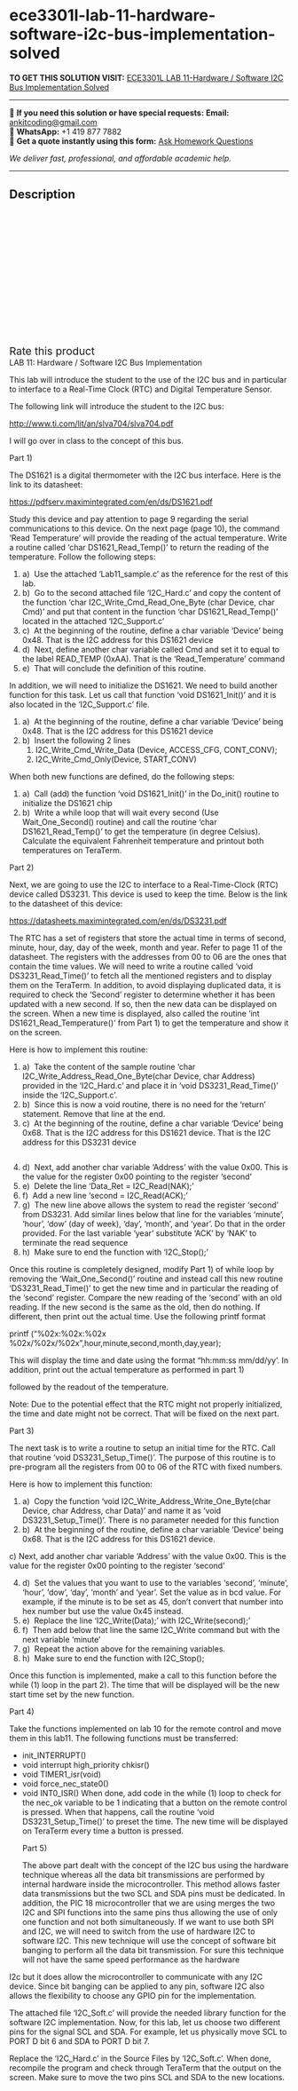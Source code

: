 # ece3301l-lab-11-hardware-software-i2c-bus-implementation-solved
**TO GET THIS SOLUTION VISIT:** [ECE3301L LAB 11-Hardware / Software I2C Bus Implementation Solved](https://www.ankitcodinghub.com/product/ece3301l-lab-11-hardware-software-i2c-bus-implementation-solved/)


---

📩 **If you need this solution or have special requests:** **Email:** ankitcoding@gmail.com  
📱 **WhatsApp:** +1 419 877 7882  
📄 **Get a quote instantly using this form:** [Ask Homework Questions](https://www.ankitcodinghub.com/services/ask-homework-questions/)

*We deliver fast, professional, and affordable academic help.*

---

<h2>Description</h2>



<div class="kk-star-ratings kksr-auto kksr-align-center kksr-valign-top" data-payload="{&quot;align&quot;:&quot;center&quot;,&quot;id&quot;:&quot;91466&quot;,&quot;slug&quot;:&quot;default&quot;,&quot;valign&quot;:&quot;top&quot;,&quot;ignore&quot;:&quot;&quot;,&quot;reference&quot;:&quot;auto&quot;,&quot;class&quot;:&quot;&quot;,&quot;count&quot;:&quot;0&quot;,&quot;legendonly&quot;:&quot;&quot;,&quot;readonly&quot;:&quot;&quot;,&quot;score&quot;:&quot;0&quot;,&quot;starsonly&quot;:&quot;&quot;,&quot;best&quot;:&quot;5&quot;,&quot;gap&quot;:&quot;4&quot;,&quot;greet&quot;:&quot;Rate this product&quot;,&quot;legend&quot;:&quot;0\/5 - (0 votes)&quot;,&quot;size&quot;:&quot;24&quot;,&quot;title&quot;:&quot;ECE3301L LAB 11-Hardware \/ Software I2C Bus Implementation Solved&quot;,&quot;width&quot;:&quot;0&quot;,&quot;_legend&quot;:&quot;{score}\/{best} - ({count} {votes})&quot;,&quot;font_factor&quot;:&quot;1.25&quot;}">

<div class="kksr-stars">

<div class="kksr-stars-inactive">
            <div class="kksr-star" data-star="1" style="padding-right: 4px">


<div class="kksr-icon" style="width: 24px; height: 24px;"></div>
        </div>
            <div class="kksr-star" data-star="2" style="padding-right: 4px">


<div class="kksr-icon" style="width: 24px; height: 24px;"></div>
        </div>
            <div class="kksr-star" data-star="3" style="padding-right: 4px">


<div class="kksr-icon" style="width: 24px; height: 24px;"></div>
        </div>
            <div class="kksr-star" data-star="4" style="padding-right: 4px">


<div class="kksr-icon" style="width: 24px; height: 24px;"></div>
        </div>
            <div class="kksr-star" data-star="5" style="padding-right: 4px">


<div class="kksr-icon" style="width: 24px; height: 24px;"></div>
        </div>
    </div>

<div class="kksr-stars-active" style="width: 0px;">
            <div class="kksr-star" style="padding-right: 4px">


<div class="kksr-icon" style="width: 24px; height: 24px;"></div>
        </div>
            <div class="kksr-star" style="padding-right: 4px">


<div class="kksr-icon" style="width: 24px; height: 24px;"></div>
        </div>
            <div class="kksr-star" style="padding-right: 4px">


<div class="kksr-icon" style="width: 24px; height: 24px;"></div>
        </div>
            <div class="kksr-star" style="padding-right: 4px">


<div class="kksr-icon" style="width: 24px; height: 24px;"></div>
        </div>
            <div class="kksr-star" style="padding-right: 4px">


<div class="kksr-icon" style="width: 24px; height: 24px;"></div>
        </div>
    </div>
</div>


<div class="kksr-legend" style="font-size: 19.2px;">
            <span class="kksr-muted">Rate this product</span>
    </div>
    </div>
<div class="page" title="Page 1">
<div class="layoutArea">
<div class="column">
LAB 11: Hardware / Software I2C Bus Implementation

This lab will introduce the student to the use of the I2C bus and in particular to interface to a Real-Time Clock (RTC) and Digital Temperature Sensor.

The following link will introduce the student to the I2C bus:

http://www.ti.com/lit/an/slva704/slva704.pdf

I will go over in class to the concept of this bus.

Part 1)

The DS1621 is a digital thermometer with the I2C bus interface. Here is the link to its datasheet:

https://pdfserv.maximintegrated.com/en/ds/DS1621.pdf

Study this device and pay attention to page 9 regarding the serial communications to this device. On the next page (page 10), the command ‘Read Temperature’ will provide the reading of the actual temperature. Write a routine called ‘char DS1621_Read_Temp()’ to return the reading of the temperature. Follow the following steps:

<ol>
<li>a) &nbsp;Use the attached ‘Lab11_sample.c’ as the reference for the rest of this lab.</li>
<li>b) &nbsp;Go to the second attached file ‘I2C_Hard.c’ and copy the content of the function ‘char I2C_Write_Cmd_Read_One_Byte (char Device, char Cmd)’ and put that content in the function ‘char DS1621_Read_Temp()’ located in the attached ‘I2C_Support.c’</li>
<li>c) &nbsp;At the beginning of the routine, define a char variable ‘Device’ being 0x48. That is the I2C address for this DS1621 device</li>
<li>d) &nbsp;Next, define another char variable called Cmd and set it to equal to the label READ_TEMP (0xAA). That is the ‘Read_Temperature’ command</li>
<li>e) &nbsp;That will conclude the definition of this routine.</li>
</ol>
In addition, we will need to initialize the DS1621. We need to build another function for this task. Let us call that function ‘void DS1621_Init()’ and it is also located in the ‘I2C_Support.c’ file.

</div>
</div>
</div>
<div class="page" title="Page 2">
<div class="layoutArea">
<div class="column">
<ol>
<li>a) &nbsp;At the beginning of the routine, define a char variable ‘Device’ being 0x48. That is the I2C address for this DS1621 device</li>
<li>b) &nbsp;Insert the following 2 lines
<ol>
<li>I2C_Write_Cmd_Write_Data (Device, ACCESS_CFG, CONT_CONV);</li>
<li>I2C_Write_Cmd_Only(Device, START_CONV)</li>
</ol>
</li>
</ol>
When both new functions are defined, do the following steps:

<ol>
<li>a) &nbsp;Call (add) the function ‘void DS1621_Init()’ in the Do_init() routine to initialize the DS1621 chip</li>
<li>b) &nbsp;Write a while loop that will wait every second (Use Wait_One_Second() routine) and call the routine ‘char DS1621_Read_Temp()’ to get the temperature (in degree Celsius). Calculate the equivalent Fahrenheit temperature and printout both temperatures on TeraTerm.</li>
</ol>
Part 2)

Next, we are going to use the I2C to interface to a Real-Time-Clock (RTC) device called DS3231. This device is used to keep the time. Below is the link to the datasheet of this device:

https://datasheets.maximintegrated.com/en/ds/DS3231.pdf

The RTC has a set of registers that store the actual time in terms of second, minute, hour, day, day of the week, month and year. Refer to page 11 of the datasheet. The registers with the addresses from 00 to 06 are the ones that contain the time values. We will need to write a routine called ‘void DS3231_Read_Time()’ to fetch all the mentioned registers and to display them on the TeraTerm. In addition, to avoid displaying duplicated data, it is required to check the ‘Second’ register to determine whether it has been updated with a new second. If so, then the new data can be displayed on the screen. When a new time is displayed, also called the routine ‘int DS1621_Read_Temperature()’ from Part 1) to get the temperature and show it on the screen.

Here is how to implement this routine:

<ol>
<li>a) &nbsp;Take the content of the sample routine ‘char I2C_Write_Address_Read_One_Byte(char Device, char Address) provided in the ‘I2C_Hard.c’ and place it in ‘void DS3231_Read_Time()’ inside the ‘I2C_Support.c’.</li>
<li>b) &nbsp;Since this is now a void routine, there is no need for the ‘return’ statement. Remove that line at the end.</li>
<li>c) &nbsp;At the beginning of the routine, define a char variable ‘Device’ being 0x68. That is the I2C address for this DS1621 device. That is the I2C address for this DS3231 device</li>
</ol>
</div>
</div>
</div>
<div class="page" title="Page 3">
<div class="layoutArea">
<div class="column">
<ol start="4">
<li>d) &nbsp;Next, add another char variable ‘Address’ with the value 0x00. This is the value for the register 0x00 pointing to the register ‘second’</li>
<li>e) &nbsp;Delete the line ‘Data_Ret = I2C_Read(NAK);’</li>
<li>f) &nbsp;Add a new line ‘second = I2C_Read(ACK);’</li>
<li>g) &nbsp;The new line above allows the system to read the register ‘second’ from DS3231. Add similar lines below that line for the variables ‘minute’, ‘hour’, ‘dow’ (day of week), ‘day’, ‘month’, and ‘year’. Do that in the order provided. For the last variable ‘year’ substitute ‘ACK’ by ‘NAK’ to terminate the read sequence</li>
<li>h) &nbsp;Make sure to end the function with ‘I2C_Stop();’</li>
</ol>
Once this routine is completely designed, modify Part 1) of while loop by removing the ‘Wait_One_Second()’ routine and instead call this new routine ‘DS3231_Read_Time()’ to get the new time and in particular the reading of the ‘second’ register. Compare the new reading of the ‘second’ with an old reading. If the new second is the same as the old, then do nothing. If different, then print out the actual time. Use the following printf format

printf (“%02x:%02x:%02x %02x/%02x/%02x”,hour,minute,second,month,day,year);

This will display the time and date using the format “hh:mm:ss mm/dd/yy’. In addition, print out the actual temperature as performed in part 1)

followed by the readout of the temperature.

Note: Due to the potential effect that the RTC might not properly initialized, the time and date might not be correct. That will be fixed on the next part.

Part 3)

The next task is to write a routine to setup an initial time for the RTC. Call that routine ‘void DS3231_Setup_Time()’. The purpose of this routine is to pre-program all the registers from 00 to 06 of the RTC with fixed numbers.

Here is how to implement this function:

<ol>
<li>a) &nbsp;Copy the function ‘void I2C_Write_Address_Write_One_Byte(char Device, char Address, char Data)’ and name it as ‘void DS3231_Setup_Time()’. There is no parameter needed for this function</li>
<li>b) &nbsp;At the beginning of the routine, define a char variable ‘Device’ being 0x68. That is the I2C address for this DS1621 device.</li>
</ol>
</div>
</div>
</div>
<div class="page" title="Page 4">
<div class="layoutArea">
<div class="column">
c) Next, add another char variable ‘Address’ with the value 0x00. This is the value for the register 0x00 pointing to the register ‘second’

<ol start="4">
<li>d) &nbsp;Set the values that you want to use to the variables ‘second’, ‘minute’, ‘hour’, ‘dow’, ‘day’, ‘month’ and ‘year’. Set the value as in bcd value. For example, if the minute is to be set as 45, don’t convert that number into hex number but use the value 0x45 instead.</li>
<li>e) &nbsp;Replace the line ‘I2C_Write(Data);’ with I2C_Write(second);’</li>
<li>f) &nbsp;Then add below that line the same I2C_Write command but with the next variable ‘minute’</li>
<li>g) &nbsp;Repeat the action above for the remaining variables.</li>
<li>h) &nbsp;Make sure to end the function with I2C_Stop();</li>
</ol>
Once this function is implemented, make a call to this function before the while (1) loop in the part 2). The time that will be displayed will be the new start time set by the new function.

Part 4)

Take the functions implemented on lab 10 for the remote control and move them in this lab11. The following functions must be transferred:

<ul>
<li>init_INTERRUPT()</li>
<li>void interrupt high_priority chkisr()</li>
<li>void TIMER1_isr(void)</li>
<li>void force_nec_state0()</li>
<li>void INT0_ISR()
When done, add code in the while (1) loop to check for the nec_ok variable to be 1 indicating that a button on the remote control is pressed. When that happens, call the routine ‘void DS3231_Setup_Time()’ to preset the time. The new time will be displayed on TeraTerm every time a button is pressed.

Part 5)

The above part dealt with the concept of the I2C bus using the hardware technique whereas all the data bit transmissions are performed by internal hardware inside the microcontroller. This method allows faster data transmissions but the two SCL and SDA pins must be dedicated. In addition, the PIC 18 microcontroller that we are using merges the two I2C and SPI functions into the same pins thus allowing the use of only one function and not both simultaneously. If we want to use both SPI and I2C, we will need to switch from the use of hardware I2C to software I2C. This new technique will use the concept of software bit banging to perform all the data bit transmission. For sure this technique will not have the same speed performance as the hardware
</li>
</ul>
</div>
</div>
</div>
<div class="page" title="Page 5">
<div class="layoutArea">
<div class="column">
I2c but it does allow the microcontroller to communicate with any I2C device. Since bit banging can be applied to any pin, software I2C also allows the flexibility to choose any GPIO pin for the implementation.

The attached file ‘I2C_Soft.c’ will provide the needed library function for the software I2C implementation. Now, for this lab, let us choose two different pins for the signal SCL and SDA. For example, let us physically move SCL to PORT D bit 6 and SDA to PORT D bit 7.

Replace the ‘I2C_Hard.c’ in the Source Files by ‘I2C_Soft.c’. When done, recompile the program and check through TeraTerm that the output on the screen. Make sure to move the two pins SCL and SDA to the new locations.

</div>
</div>
</div>
